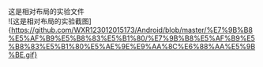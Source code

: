 这是相对布局的实验文件  
![这是相对布局的实验截图]{https://github.com/WXR123012015173/Android/blob/master/%E7%9B%B8%E5%AF%B9%E5%B8%83%E5%B1%80/%E7%9B%B8%E5%AF%B9%E5%B8%83%E5%B1%80%E5%AE%9E%E9%AA%8C%E6%88%AA%E5%9B%BE.gif}  
